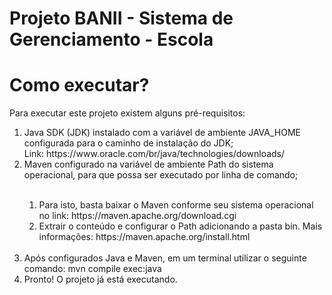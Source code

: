 # Projeto BANII - Sistema de Gerenciamento - Escola
# Como executar?
Para executar este projeto existem alguns pré-requisitos:
<ol>
  <li>Java SDK (JDK) instalado com a variável de ambiente JAVA_HOME configurada para o caminho de instalação do JDK;
      <br>Link: https://www.oracle.com/br/java/technologies/downloads/
  </li>
  <li>Maven configurado na variável de ambiente Path do sistema operacional, para que possa ser executado por linha de comando;</li>
  <br>
  <ol>
      <li>Para isto, basta baixar o Maven conforme seu sistema operacional no link: https://maven.apache.org/download.cgi</li>
      <li>Extrair o conteúdo e configurar o Path adicionando a pasta bin. Mais informações: https://maven.apache.org/install.html</li>
  </ol>
  <br>
  <li>Após configurados Java e Maven, em um terminal utilizar o seguinte comando: mvn compile exec:java</li>
  <li>Pronto! O projeto já está executando.</li>
</ol>
